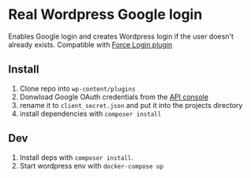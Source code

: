 # Real Wordpress Google login

Enables Google login and creates Wordpress login if the user doesn't already exists.
Compatible with [Force Login plugin](https://github.com/kevinvess/wp-force-login)

## Install

1. Clone repo into `wp-content/plugins`
2. Donwload Google OAuth credentials from the [API console](https://console.developers.google.com/apis/credentials)
3. rename it to `client_secret.json` and put it into the projects directory
4. install dependencies with `composer install`

## Dev

1. Install deps with `composer install`.
2. Start wordpress env with `docker-compose up`